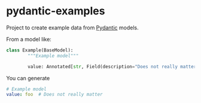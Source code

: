 # pydantic-examples

Project to create example data from [Pydantic](https://docs.pydantic.dev/latest/) models.

From a model like:
```python
class Example(BaseModel):
        """Example model"""

        value: Annotated[str, Field(description="Does not really matter")] = "foo"
```

You can generate
```yaml
# Example model
value: foo  # Does not really matter
```
